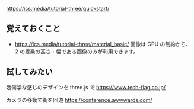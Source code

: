 https://ics.media/tutorial-three/quickstart/

## 覚えておくこと

- https://ics.media/tutorial-three/material_basic/
  画像は GPU の制約から、2 の累乗の高さ・幅である画像のみが利用できます。

## 試してみたい

幾何学な感じのデザインを three.js で
https://www.tech-flag.co.jp/

カメラの移動で街を回遊
https://conference.awwwards.com/
